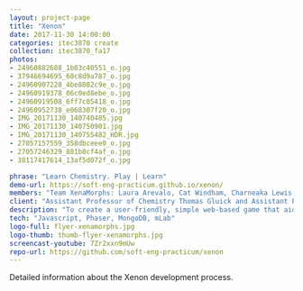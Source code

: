 ```yaml
---
layout: project-page
title: "Xenon"
date: 2017-11-30 14:00:00
categories: itec3870 create
collection: itec3870_fa17
photos:
- 24960882688_1b03c40551_o.jpg
- 37946694695_60c8d9a787_o.jpg
- 24960907228_4be8082c9e_o.jpg
- 24960919378_06c0ed8ebe_o.jpg
- 24960919508_6ff7c05418_o.jpg
- 24960952738_e068307f20_o.jpg
- IMG_20171130_140740485.jpg
- IMG_20171130_140750901.jpg
- IMG_20171130_140755482_HDR.jpg
- 27057157559_358dbceee0_o.jpg
- 27057246329_881b8cf4af_o.jpg
- 38117417614_13af5d072f_o.jpg

phrase: "Learn Chemistry. Play | Learn"
demo-url: https://soft-eng-practicum.github.io/xenon/
members: "Team XenaMorphs: Laura Arevalo, Cat Windham, Charneaka Lewis, Magdalena Ledezma, Chinelo Obiamalu"
client: "Assistant Professor of Chemistry Thomas Gluick and Assistant Professor of Information Technology Cengiz Gunay"
description: "To create a user-friendly, simple web-based game that aids chemistry students in their learning of molecular nomenclature."
tech: "Javascript, Phaser, MongoDB, mLab"
logo-full: flyer-xenamorphs.jpg
logo-thumb: thumb-flyer-xenamorphs.jpg
screencast-youtube: 7Zr2xxn9mUw
repo-url: https://github.com/soft-eng-practicum/xenon
---
```


Detailed information about the Xenon development process.

<!-- lightgallery -->
<script src="https://code.jquery.com/jquery-2.2.4.min.js"></script>
<script src="https://cdn.jsdelivr.net/lightgallery/1.3.7/js/lightgallery.min.js"></script>
<script src="https://cdn.jsdelivr.net/g/lg-zoom"></script>

<script type="text/javascript">
    $(document).ready(function() {
    $("body").lightGallery({
    zoom: true,
    selector: 'a#lightgallery',
    selectWithin: 'body'
    });
    });
</script>

[ggc]: http://www.ggc.edu
[gunay-ggc]: http://www.ggc.edu/about-ggc/directory/cengiz-gunay
